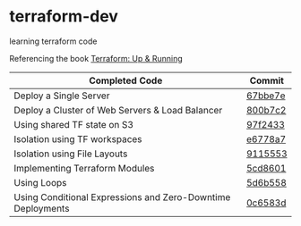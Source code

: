 # terraform-dev
learning terraform code

Referencing the book [Terraform: Up & Running](https://www.terraformupandrunning.com/)


Completed Code | Commit
------------ | -------------
Deploy a Single Server | [67bbe7e](https://github.com/muhannad0/terraform-dev/commit/67bbe7e312e68963eac273950e762f79bbbe72bd)
Deploy a Cluster of Web Servers & Load Balancer | [800b7c2](https://github.com/muhannad0/terraform-dev/commit/800b7c273a58f07a3c273e93ee982c5e3efa8983)
Using shared TF state on S3 | [97f2433](https://github.com/muhannad0/terraform-dev/commit/97f2433c6eeadeb5726917940bab0af4f33c53cb)
Isolation using TF workspaces | [e6778a7](https://github.com/muhannad0/terraform-dev/commit/e6778a7696dfc0eb63ed45394df0333204261d99)
Isolation using File Layouts | [9115553](https://github.com/muhannad0/terraform-dev/commit/9115553865d0dfc5cc06ea1873dab7c3ad7d8295)
Implementing Terraform Modules | [5cd8601](https://github.com/muhannad0/terraform-dev/commit/5cd8601710f1fe4a8f027a6662873ce0750697e4)
Using Loops | [5d6b558](https://github.com/muhannad0/terraform-dev/commit/5d6b5582158fe59d3b652ee6fbda0018417b9117)
Using Conditional Expressions and Zero-Downtime Deployments | [0c6583d](https://github.com/muhannad0/terraform-dev/commit/0c6583d1e4ceb60071dbc8d2e4502d77811238ac)
